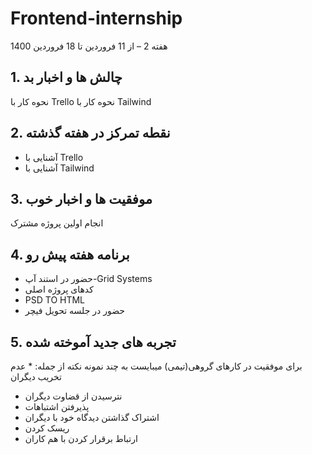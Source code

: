 # Frontend-internship

هفته  2 – از 11 فروردین  تا 18 فروردین 1400

## 1. چالش ها و اخبار بد

نحوه کار با Trello  نحوه کار با Tailwind


## 2. نقطه تمرکز در هفته گذشته 


* آشنایی با Trello  
* آشنایی با Tailwind


## 3. موفقیت ها و اخبار خوب

انجام اولین پروژه مشترک

## 4. برنامه هفته پیش رو

* حضور در استند آپ-Grid Systems 
 * کدهای پروژه اصلی  
 * PSD TO HTML  
 * حضور در جلسه تحویل فیچر
## 5. تجربه های جدید آموخته شده

برای موفقیت در کارهای گروهی(تیمی) میبایست به چند نمونه نکته از جمله:  * عدم تخریب دیگران
  * نترسیدن از قضاوت دیگران 
   * پذیرفتن اشتباهات  
   * اشتراک گذاشتن دیدگاه خود با دیگران  
   * ریسک کردن  
   * ارتباط برقرار کردن با هم کاران

